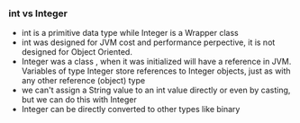 ### int vs Integer
- int is a primitive data type while Integer is a Wrapper class
- int was designed for JVM cost and performance perpective, it is not designed for Object Oriented. 
- Integer was a class , when it was initialized will have a reference in JVM. Variables of type Integer store references to Integer objects, just as with any other reference (object) type
- we can't assign a String value to an int value directly or even by casting, but we can do this with Integer
- Integer can be directly converted to other types like binary 
<!--stackedit_data:
eyJoaXN0b3J5IjpbMTUzNzY4MzAyOV19
-->
